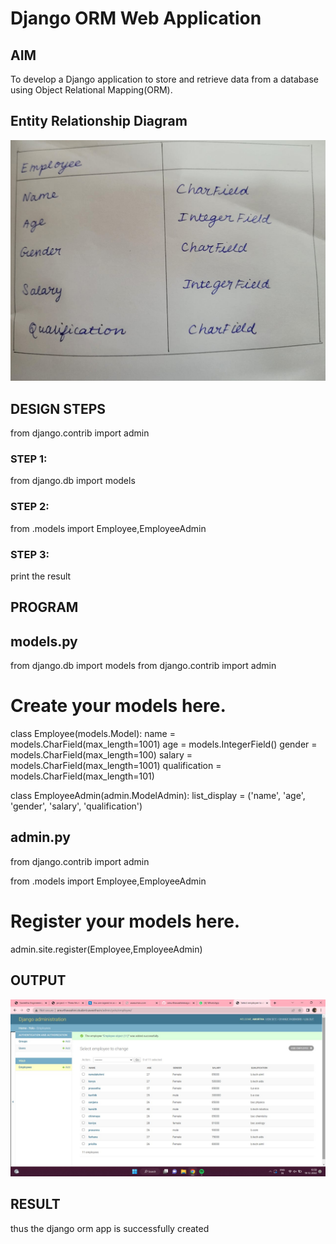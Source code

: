 # Django ORM Web Application

## AIM
To develop a Django application to store and retrieve data from a database using Object Relational Mapping(ORM).

## Entity Relationship Diagram

![](table.png)

## DESIGN STEPS

from django.contrib import admin
### STEP 1:
from django.db import models

### STEP 2:
from .models import Employee,EmployeeAdmin
### STEP 3:

print the result

## PROGRAM
## models.py
from django.db import models
from django.contrib import admin
# Create your models here.
class Employee(models.Model):
    name = models.CharField(max_length=1001)
    age = models.IntegerField()
    gender = models.CharField(max_length=100)
    salary = models.CharField(max_length=1001)
    qualification = models.CharField(max_length=101)
    
class EmployeeAdmin(admin.ModelAdmin):
    list_display = ('name', 'age', 'gender', 'salary', 'qualification')
 ## admin.py
 from django.contrib import admin

from .models import Employee,EmployeeAdmin
# Register your models here.

admin.site.register(Employee,EmployeeAdmin)
   

## OUTPUT
![](yolo.png)

## RESULT
thus the django orm app is successfully created
